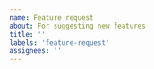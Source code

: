 ```yaml
---
name: Feature request
about: For suggesting new features
title: ''
labels: 'feature-request'
assignees: ''
---
```

